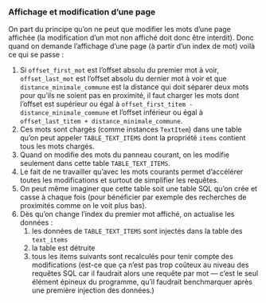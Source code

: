 ### Affichage et modification d’une page

On part du principe qu’on ne peut que modifier les mots d’une page affichée (la modification d’un mot non affiché doit donc être interdit). Donc quand on demande l’affichage d’une page (à partir d’un index de mot) voilà ce qui se passe :

1. Si `offset_first_mot` est l’offset absolu du premier mot à voir, `offset_last_mot` est l’offset absolu du dernier mot à voir et que `distance_minimale_commune` est la distance qui doit séparer deux mots pour qu’ils ne soient pas en proximité, il faut charger les mots dont l’offset est supérieur ou égal à `offset_first_titem - distance_minimale_commune` et l’offset inférieur ou égal à `offset_last_titem + distance_minimale_commune`.
2. Ces mots sont chargés (comme instances `TextItem`) dans une table qu’on peut appeler `TABLE_TEXT_ITEMS` dont la propriété `items` contient tous les mots chargés.
3. Quand on modifie des mots du panneau courant, on les modifie seulement dans cette table `TABLE_TEXT_ITEMS`.
4. Le fait de ne travailler qu’avec les mots courants permet d’accélérer toutes les modifications et surtout de simplifier les requêtes.
5. On peut même imaginer que cette table soit une table SQL qu’on crée et casse à chaque fois (pour bénéficier par exemple des recherches de proximités comme on le voit plus bas).
6. Dès qu’on change l’index du premier mot affiché, on actualise les données :
   1. les données de `TABLE_TEXT_ITEMS` sont injectés dans la table des `text_items`
   2. la table est détruite
   3. tous les items suivants sont recalculés pour tenir compte des modifications (est-ce que ça n’est pas trop coûteux au niveau des requêtes SQL car il faudrait alors une requête par mot — c’est le seul élément épineux du programme, qu’il faudrait benchmarquer après une première injection des données.)
